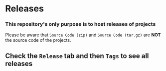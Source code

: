 # Releases

### This repository's only purpose is to host releases of projects

Please be aware that ```Source Code (zip)``` and ```Source Code (tar.gz)``` are **NOT** the source code of the projects.

## Check the ```Release``` tab and then ```Tags``` to see all releases 
